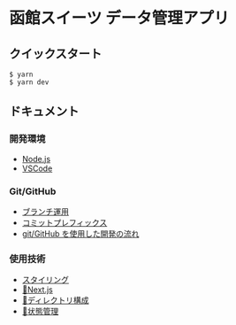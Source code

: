 # 函館スイーツ データ管理アプリ

## クイックスタート

```shell
$ yarn
$ yarn dev
```

## ドキュメント

### 開発環境

- [Node.js](docs/development_environment/NODE_JS.md)
- [VSCode](docs/development_environment/VSCODE.md)

### Git/GitHub

- [ブランチ運用](docs/git_github/BRANCH.md)
- [コミットプレフィックス](docs/git_github/COMMIT_PREFIX.md)
- [git/GitHub を使用した開発の流れ](docs/git_github/DEVELOPMENT_FLOW.md)

### 使用技術

- [スタイリング](docs/technology_used/STYLING.md)
- [:construction:Next.js](docs/technology_used/NEXT_JS.md)
- [:construction:ディレクトリ構成](docs/technology_used/DIRECTORY.md)
- [:construction:状態管理](docs/technology_used/STATE_MANAGEMENT.md)

